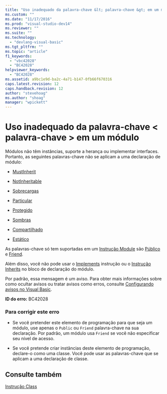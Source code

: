 ```yaml
---
title: "Uso inadequado da palavra-chave &lt; palavra-chave &gt; em um m&#243;dulo | Microsoft Docs"
ms.custom: ""
ms.date: "11/17/2016"
ms.prod: "visual-studio-dev14"
ms.reviewer: ""
ms.suite: ""
ms.technology: 
  - "devlang-visual-basic"
ms.tgt_pltfrm: ""
ms.topic: "article"
f1_keywords: 
  - "vbc42028"
  - "BC42028"
helpviewer_keywords: 
  - "BC42028"
ms.assetid: a9bc1e9d-ba2c-4a71-b147-0fb66f670316
caps.latest.revision: 12
caps.handback.revision: 12
author: "stevehoag"
ms.author: "shoag"
manager: "wpickett"
---
```

# Uso inadequado da palavra-chave &lt; palavra-chave &gt; em um m&#243;dulo
Módulos não têm instâncias, suporte a herança ou implementar interfaces. Portanto, as seguintes palavras\-chave não se aplicam a uma declaração de módulo:  
  
-   [MustInherit](../../visual-basic/language-reference/modifiers/mustinherit.md)  
  
-   [NotInheritable](../../visual-basic/language-reference/modifiers/notinheritable.md)  
  
-   [Sobrecargas](../../visual-basic/language-reference/modifiers/overloads.md)  
  
-   [Particular](../../visual-basic/language-reference/modifiers/private.md)  
  
-   [Protegido](../../visual-basic/language-reference/modifiers/protected.md)  
  
-   [Sombras](../../visual-basic/language-reference/modifiers/shadows.md)  
  
-   [Compartilhado](../../visual-basic/language-reference/modifiers/shared.md)  
  
-   [Estático](../../visual-basic/language-reference/modifiers/static.md)  
  
 As palavras\-chave só tem suportadas em um [Instrução Module](../../visual-basic/language-reference/statements/module-statement.md) são [Público](../../visual-basic/language-reference/modifiers/public.md) e [Friend](../../visual-basic/language-reference/modifiers/friend.md).  
  
 Além disso, você não pode usar o [Implements](../../visual-basic/language-reference/statements/implements-clause.md) instrução ou o [Instrução Inherits](../../visual-basic/language-reference/statements/inherits-statement.md) no bloco de declaração do módulo.  
  
 Por padrão, essa mensagem é um aviso. Para obter mais informações sobre como ocultar avisos ou tratar avisos como erros, consulte [Configurando avisos no Visual Basic](/visual-studio/ide/configuring-warnings-in-visual-basic).  
  
 **ID do erro:** BC42028  
  
### Para corrigir este erro  
  
-   Se você pretender este elemento de programação para que seja um módulo, use apenas o `Public` ou `Friend` palavra\-chave na sua declaração. Por padrão, um módulo usa `Friend` se você não especificar seu nível de acesso.  
  
-   Se você pretende criar instâncias deste elemento de programação, declare\-o como uma classe. Você pode usar as palavras\-chave que se aplicam a uma declaração de classe.  
  
## Consulte também  
 [Instrução Class](../../visual-basic/language-reference/statements/class-statement.md)